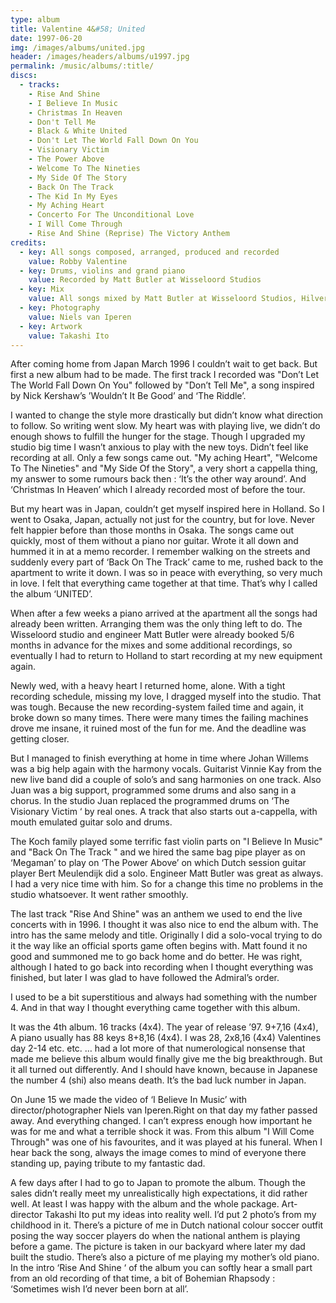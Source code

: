 ```yaml
---
type: album
title: Valentine 4&#58; United
date: 1997-06-20
img: /images/albums/united.jpg
header: /images/headers/albums/u1997.jpg
permalink: /music/albums/:title/
discs:
  - tracks:
    - Rise And Shine
    - I Believe In Music
    - Christmas In Heaven
    - Don't Tell Me
    - Black & White United
    - Don't Let The World Fall Down On You
    - Visionary Victim
    - The Power Above
    - Welcome To The Nineties
    - My Side Of The Story
    - Back On The Track
    - The Kid In My Eyes
    - My Aching Heart
    - Concerto For The Unconditional Love
    - I Will Come Through
    - Rise And Shine (Reprise) The Victory Anthem
credits:
  - key: All songs composed, arranged, produced and recorded
    value: Robby Valentine
  - key: Drums, violins and grand piano
    value: Recorded by Matt Butler at Wisseloord Studios
  - key: Mix
    value: All songs mixed by Matt Butler at Wisseloord Studios, Hilversum, The Netherlands except track 1, 5, 6, 13 and 16 mixed by Frank.
  - key: Photography
    value: Niels van Iperen
  - key: Artwork
    value: Takashi Ito
---
```


After coming home from Japan March 1996 I couldn’t wait to get back. But first a new album had to be made. The first track I recorded was "Don’t Let The World Fall Down On You" followed by "Don’t Tell Me", a song inspired by Nick Kershaw’s ’Wouldn’t It Be Good’ and ‘The Riddle’.

I wanted to change the style more drastically but didn’t know what direction to follow. So writing went slow. My heart was with playing live, we didn’t do enough shows to fulfill the hunger for the stage. Though I upgraded my studio big time I wasn’t anxious to play with the new toys. Didn’t feel like recording at all. Only a few songs came out. "My aching Heart", "Welcome To The Nineties" and "My Side Of the Story", a very short a cappella thing, my answer to some rumours back then : ‘It’s the other way around’. And ‘Christmas In Heaven’ which I already recorded most of before the tour.

But my heart was in Japan, couldn’t get myself inspired here in Holland. So I went to Osaka, Japan, actually not just for the country, but for love. Never felt happier before than those months in Osaka. The songs came out quickly, most of them without a piano nor guitar. Wrote it all down and hummed it in at a memo recorder. I remember walking on the streets and suddenly every part of ‘Back On The Track’ came to me, rushed back to the apartment to write it down. I was so in peace with everything, so very much in love. I felt that everything came together at that time. That’s why I called the album ‘UNITED’.

When after a few weeks a piano arrived at the apartment all the songs had already been written. Arranging them was the only thing left to do. The Wisseloord studio and engineer Matt Butler were already booked 5/6 months in advance for the mixes and some additional recordings, so eventually I had to return to Holland to start recording at my new equipment again.

Newly wed, with a heavy heart I returned home, alone. With a tight recording schedule, missing my love, I dragged myself into the studio. That was tough. Because the new recording-system failed time and again, it broke down so many times. There were many times the failing machines drove me insane, it ruined most of the fun for me. And the deadline was getting closer.

But I managed to finish everything at home in time where Johan Willems was a big help again with the harmony vocals. Guitarist Vinnie Kay from the new live band did a couple of solo’s and sang harmonies on one track. Also Juan was a big support, programmed some drums and also sang in a chorus. In the studio Juan replaced the programmed drums on ‘The Visionary Victim ‘ by real ones. A track that also starts out a-cappella, with mouth emulated guitar solo and drums.

The Koch family played some terrific fast violin parts on "I Believe In Music" and "Back On The Track " and we hired the same bag pipe player as on ‘Megaman’ to play on ‘The Power Above’ on which Dutch session guitar player Bert Meulendijk did a solo. Engineer Matt Butler was great as always. I had a very nice time with him. So for a change this time no problems in the studio whatsoever. It went rather smoothly.

The last track "Rise And Shine" was an anthem we used to end the live concerts with in 1996. I thought it was also nice to end the album with. The intro has the same melody and title. Originally I did a solo-vocal trying to do it the way like an official sports game often begins with. Matt found it no good and summoned me to go back home and do better. He was right, although I hated to go back into recording when I thought everything was finished, but later I was glad to have followed the Admiral’s order.

I used to be a bit superstitious and always had something with the number 4. And in that way I thought everything came together with this album.

It was the 4th album. 16 tracks (4x4). The year of release ’97. 9+7,16 (4x4), A piano usually has 88 keys 8+8,16 (4x4). I was 28, 2x8,16 (4x4) Valentines day 2-14 etc. etc. … had a lot more of that numerological nonsense that made me believe this album would finally give me the big breakthrough. But it all turned out differently. And I should have known, because in Japanese the number 4 (shi) also means death. It’s the bad luck number in Japan.

On June 15 we made the video of ‘I Believe In Music’ with director/photographer Niels van Iperen.Right on that day my father passed away. And everything changed. I can’t express enough how important he was for me and what a terrible shock it was. From this album "I Will Come Through" was one of his favourites, and it was played at his funeral. When I hear back the song, always the image comes to mind of everyone there standing up, paying tribute to my fantastic dad.

A few days after I had to go to Japan to promote the album. Though the sales didn’t really meet my unrealistically high expectations, it did rather well. At least I was happy with the album and the whole package.
Art-director Takashi Ito put my ideas into reality well. I’d put 2 photo’s from my childhood in it. There’s a picture of me in Dutch national colour soccer outfit posing the way soccer players do when the national anthem is playing before a game. The picture is taken in our backyard where later my dad built the studio. There’s also a picture of me playing my mother’s old piano. In the intro ‘Rise And Shine ‘ of the album you can softly hear a small part from an old recording of that time, a bit of Bohemian Rhapsody : ‘Sometimes wish I’d never been born at all’.